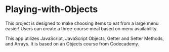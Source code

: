 # Playing-with-Objects

This project is designed to make choosing items to eat from a large menu easier!  Users can create a three-course meal based on menu availability.

This app utilizes JavaScript, JavaScript Objects, Getter and Setter Methods, and Arrays.  It is based on an Objects course from Codecademy.